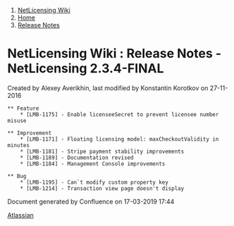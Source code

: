 1.  [NetLicensing Wiki](index.html)
2.  [Home](Home_11010214.html)
3.  [Release Notes](Release-Notes_11010240.html)

<span id="title-text"> NetLicensing Wiki : Release Notes - NetLicensing 2.3.4-FINAL </span>
===========================================================================================

Created by <span class="author"> Alexey Averikhin</span>, last modified
by <span class="editor"> Konstantin Korotkov</span> on 27-11-2016

    ** Feature
        * [LMB-1175] - Enable licenseeSecret to prevent licensee number misuse

    ** Improvement
        * [LMB-1171] - Floating licensing model: maxCheckoutValidity in minutes
        * [LMB-1181] - Stripe payment stability improvements
        * [LMB-1189] - Documentation revised
        * [LMB-1184] - Management Console improvements

    ** Bug
        * [LMB-1195] - Can`t modify custom property key
        * [LMB-1214] - Transaction view page doesn't display

Document generated by Confluence on 17-03-2019 17:44

[Atlassian](http://www.atlassian.com/)

